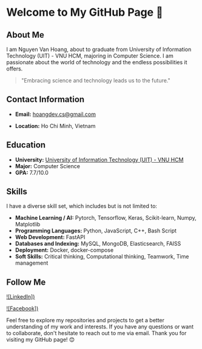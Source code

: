 # Welcome to My GitHub Page 👋

## About Me

I am Nguyen Van Hoang, about to graduate from University of Information Technology (UIT) - VNU HCM, majoring in Computer Science. I am passionate about the world of technology and the endless possibilities it offers.

> "Embracing science and technology leads us to the future."

## Contact Information

- **Email:** [hoangdev.cs@gmail.com](mailto:hoangdev.cs@gmail.com)

- **Location:** Ho Chi Minh, Vietnam

## Education

- **University:** [University of Information Technology (UIT) - VNU HCM](https://en.uit.edu.vn/overview-vnuhcm-university-information-technology)
- **Major:** Computer Science
- **GPA:** 7.7/10.0

## Skills

I have a diverse skill set, which includes but is not limited to:

- **Machine Learning / AI:** Pytorch, Tensorflow, Keras, Scikit-learn, Numpy, Matplotlib
- **Programming Languages:** Python, JavaScript, C++, Bash Script
- **Web Development:** FastAPI
- **Databases and Indexing:** MySQL, MongoDB, Elasticsearch, FAISS
- **Deployment:** Docker, docker-compose
- **Soft Skills:** Critical thinking, Computational thinking, Teamwork, Time management

## Follow Me

[![LinkedIn])]([https://www.linkedin.com/in/hoangcurlyit](https://www.linkedin.com/in/hoangdevcs/))

[![Facebook])](https://www.facebook.com/curly.uit) 

Feel free to explore my repositories and projects to get a better understanding of my work and interests. If you have any questions or want to collaborate, don't hesitate to reach out to me via email. Thank you for visiting my GitHub page! 😊
